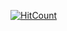 
[![HitCount](http://hits.dwyl.com/CharlieDieter/CharlieDieter.svg)](http://hits.dwyl.com/CharlieDieter/CharlieDieter)
